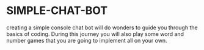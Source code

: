 # SIMPLE-CHAT-BOT
creating a simple console chat bot will do wonders to guide you through the basics of coding. During this journey you will also play some word and number games that you are going to implement all on your own.
